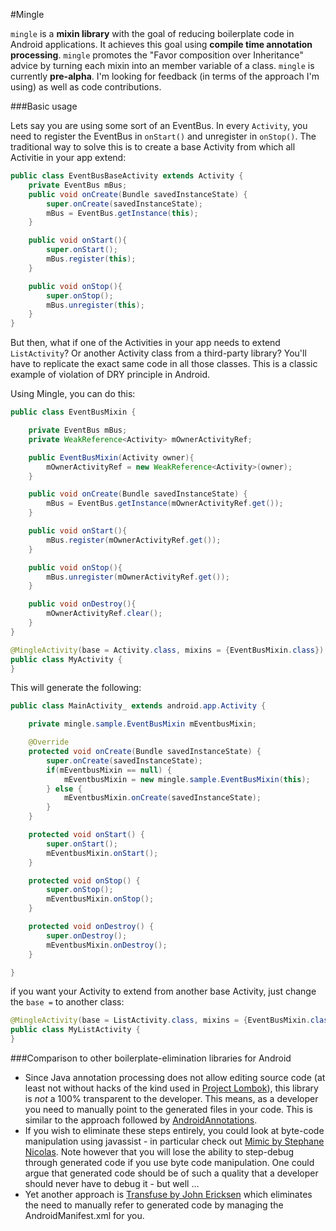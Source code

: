 #Mingle

`mingle` is a **mixin library** with the goal of reducing boilerplate code in Android applications. It achieves this goal using **compile time annotation processing**. `mingle` promotes the "Favor composition over Inheritance" advice by turning each mixin into an member variable of a class.
`mingle` is currently **pre-alpha**. I'm looking for feedback (in terms of the approach I'm using) as well as code contributions.

###Basic usage

Lets say you are using some sort of an EventBus. In every `Activity`, you need to register the EventBus in `onStart()` and unregister in `onStop()`. The traditional way to solve this is to create a base Activity from which all Activitie in your app extend:

```java
public class EventBusBaseActivity extends Activity {
    private EventBus mBus;
    public void onCreate(Bundle savedInstanceState) {
        super.onCreate(savedInstanceState);
        mBus = EventBus.getInstance(this);
    }

    public void onStart(){
        super.onStart();
        mBus.register(this);
    }

    public void onStop(){
        super.onStop();
        mBus.unregister(this);
    }
}
```

But then, what if one of the Activities in your app needs to extend `ListActivity`? Or another Activity class from a third-party library? You'll have to replicate the exact same code in all those classes. This is a classic example of violation of DRY principle in Android.

Using Mingle, you can do this:

```java
public class EventBusMixin {

    private EventBus mBus;
    private WeakReference<Activity> mOwnerActivityRef;

    public EventBusMixin(Activity owner){
        mOwnerActivityRef = new WeakReference<Activity>(owner);
    }

    public void onCreate(Bundle savedInstanceState) {
        mBus = EventBus.getInstance(mOwnerActivityRef.get());
    }

    public void onStart(){
        mBus.register(mOwnerActivityRef.get());
    }

    public void onStop(){
        mBus.unregister(mOwnerActivityRef.get());
    }

    public void onDestroy(){
        mOwnerActivityRef.clear();
    }
}

@MingleActivity(base = Activity.class, mixins = {EventBusMixin.class})
public class MyActivity {
}
```

This will generate the following:

```java
public class MainActivity_ extends android.app.Activity {

    private mingle.sample.EventBusMixin mEventbusMixin;

    @Override
    protected void onCreate(Bundle savedInstanceState) {
        super.onCreate(savedInstanceState);
        if(mEventbusMixin == null) {
            mEventbusMixin = new mingle.sample.EventBusMixin(this);
        } else {
            mEventbusMixin.onCreate(savedInstanceState);
        }
    }

    protected void onStart() {
        super.onStart();
        mEventbusMixin.onStart();
    }

    protected void onStop() {
        super.onStop();
        mEventbusMixin.onStop();
    }

    protected void onDestroy() {
        super.onDestroy();
        mEventbusMixin.onDestroy();
    }

}
```

if you want your Activity to extend from another base Activity, just change the `base =` to another class:

```java
@MingleActivity(base = ListActivity.class, mixins = {EventBusMixin.class})
public class MyListActivity {
}
```

###Comparison to other boilerplate-elimination libraries for Android

  - Since Java annotation processing does not allow editing source code (at least not without hacks of the kind used in [Project Lombok](http://projectlombok.org/)), this library is *not* a 100% transparent to the developer. This means, as a developer you need to manually point to the generated files in your code. This is similar to the approach followed by [AndroidAnnotations](https://github.com/excilys/androidannotations/).
  - If you wish to eliminate these steps entirely, you could look at byte-code manipulation using javassist - in particular check out [Mimic by Stephane Nicolas](https://github.com/stephanenicolas/mimic). Note however that you will lose the ability to step-debug through generated code if you use byte code manipulation. One could argue that generated code should be of such a quality that a developer should never have to debug it - but well ...
  - Yet another approach is [Transfuse by John Ericksen](http://androidtransfuse.org/) which eliminates the need to manually refer to generated code by managing the AndroidManifest.xml for you.
